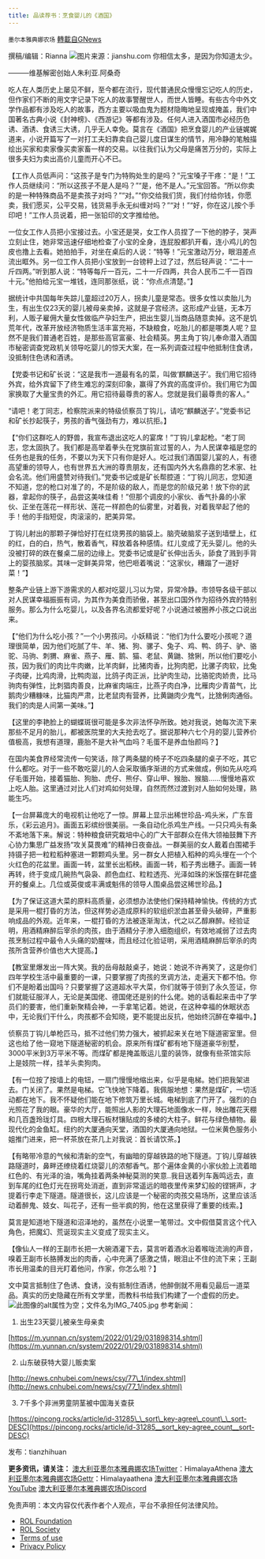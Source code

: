 ```yaml
---
title: 品读荐书：烹食婴儿的《酒国》
---
```

`墨尔本雅典娜农场` [轉載自GNews](https://gnews.org/zh-hans/2379390/)

撰稿/编辑：Rianna
![](https://assets.gnews.org/wp-content/uploads/2022/04/a1650454909017.jpg)图片来源：jianshu.com
你相信太多，是因为你知道太少。

———维基解密创始人朱利亚.阿桑奇

吃人在人类历史上屡见不鲜，至今都在流行，现代普通民众慢慢忘记吃人的历史，但作家们不断的用文字记录下吃人的故事警醒世人，而世人皆睡。有些古今中外文学作品都有涉及吃人的故事，西方主要以吸血鬼为题材隐晦地呈现或掩盖，我们中国著名古典小说《封神榜》、《西游记》等都有涉及。任何人进入酒国市必经历色诱、酒诱、食诱三大诱，几乎无人幸免。莫言在《酒国》把烹食婴儿的产业链娓娓道来，小说开篇写了一对打工夫妇靠卖自己婴儿度日谋生的情节，用冷静的笔触描绘出买家和卖家像买卖家畜一样的交易。以往我们认为父母是痛苦万分的，实际上很多夫妇为卖出高价儿童而开心不已。

【工作人员低声问：“这孩子是专门为特购处生的是吗？”元宝嗓子干疼：“是！”工作人员继续问：“所以这孩子不是人是吗？”“是，他不是人。”元宝回答。“所以你卖的是一种特殊商品不是卖孩子对吗？”“对。”“你交给我们货，我们付给你钱，你愿卖，我们愿买，公平交易，钱货易手永无纠缠对吗？”“对！”“好，你在这儿按个手印吧！”工作人员说着，把一张铅印的文字推给他。

一位女工作人员把小宝接过去。小宝还是哭，女工作人员捏了一下他的脖子，哭声立刻止住，她非常迅速仔细地检查了小宝的全身，连屁股都扒开看，连小鸡儿的包皮也撸上去看。她拍拍手，对坐在桌后的人说：“特等！”元宝激动万分，眼泪差点流出眶外。另一位工作人员把小宝放到一台镑秤上过了过，然后轻声说：“二十一斤四两。”听到那人说：“特等每斤一百元，二十一斤四两，共合人民币二千一百四十元。”他拍给元宝一堆钱，连同那张纸，说：“你点点清楚。”】

据统计中共国每年失踪儿童超过20万人，拐卖儿童是常态。很多女性以卖胎儿为生，有出生仅23天的婴儿被母亲卖掉，这就是子宫经济。这形成产业链，无本万利，人贩子雇佣大量女性做临产孕妇生产，把出生婴儿当商品随意卖掉。这不是饥荒年代，改革开放经济物质生活丰富充裕，不缺粮食，吃胎儿的都是哪类人呢？显然不是我们普通老百姓，是那些高官富豪、社会精英。男主角丁钩儿奉命潜入酒国市秘密调查党政机关领导吃婴儿的惊天大案，在一系列调查过程中他抵制住食诱，没抵制住色诱和酒诱。

【党委书记和矿长说：“这是我市一道最有名的菜，叫做‘麒麟送子’。我们用它招待外宾，给外宾留下了终生难忘的深刻印象，赢得了外宾的高度评价。我们用它为国家换取了大量宝贵的外汇。用它招待最尊贵的客人。您就是我们最尊贵的客人。”

“请吧！老丁同志，检察院派来的特级侦察员丁钩儿，请吃“麒麟送子’。”党委书记和矿长抄起筷子，男孩的香气强劲有力，难以抗拒。】

【“你们这群吃人的野兽，我宣布退出这吃人的宴席！”丁钩儿拿起枪。“老丁同志，您太固执了。我们都是高举着拳头在党旗前宣过誓的人，为人民谋幸福是您的任务也是我的任务，不要以为天下只有你是好人。吃过我们酒国婴儿宴的人，有德高望重的领导人，也有世界五大洲的尊贵朋友，还有国内外大名鼎鼎的艺术家、社会名流。他们用盛赞对待我们。”党委书记或是矿长帮腔道：“丁钩儿同志，您知道不知道，您的枪口对准了的，不是阶级的敌人，而是您的阶级兄弟！放下你的武器，拿起你的筷子，品尝这美味佳肴！”但那个调皮的小家伙、香气扑鼻的小家伙、正坐在莲花一样形状、莲花一样颜色的仙雾里，对着我，对着我举起了他的手！他的手指短促，肉滚滚的，肥美异常。

丁钩儿射出的那颗子弹恰好打在红烧男孩的脑袋上。脑壳破脑浆子送到墙壁上，红的红，白的白，热气，散着香气，释放着各种感情。红儿变成了无头婴儿。他的头没被打碎的跌在餐桌二层的边缘上。党委书记或是矿长伸出舌头，舔食了溅到手背上的婴孩脑浆。其味一定鲜美异常，他巴咂着嘴说：“这家伙，糟蹋了一道好菜！”】

整条产业链上游下游需求的人都对吃婴儿习以为常，异常冷静。市领导各级干部以对人民谋幸福振振有词，为其作为美食而骄傲，甚至出口国外作为招待外宾的特别服务。那么为什么吃婴儿，以及各界名流都爱好呢？小说通过被圈养小孩之口说出来。

【“他们为什么吃小孩？”一个小男孩问。小妖精说：“他们为什么要吃小孩呢？道理很简单，因为他们吃腻了牛、羊、猪、狗、骡子、兔子、鸡、鸭、鸽子、驴、骆驼、马驹、刺猬、麻雀、燕子、雁、鹅、猫、老鼠、黄鼬、猞猁，所以他们要吃小孩，因为我们的肉比牛肉嫩，比羊肉鲜，比猪肉香，比狗肉肥，比骡子肉软，比兔子肉硬，比鸡肉滑，比鸭肉滋，比鸽子肉正派，比驴肉生动，比骆驼肉娇贵，比马驹肉有弹性，比刺猖肉善良，比麻雀肉端庄，比燕子肉白净，比雁肉少青苗气，比鹅肉少糟糠味，比猫肉严肃，比老鼠肉有营养，比黄鼬肉少鬼气，比猞俐肉通俗。我们的肉是人间第一美味。”】

【这里的李艳脸上的蝴蝶斑很可能是多次非法怀孕所致。她对我说，她每次流下来那些不足月的胎儿，都被医院里的大夫抢去吃了。据说那种六七个月的婴儿营养价值极高，我想有道理，鹿胎不是大补气血吗？毛蛋不是养血怡颜吗？】

在国内美食界经常流传一句笑话，除了两条腿的椅子不吃四条腿的桌子不吃，其它什么都吃。对于一些不敢吃婴儿的人会采取循序渐进的方式来做成，例如先从吃鸡仔毛蛋开始，接着猫胎、狗胎、虎仔、熊仔、穿山甲、猴胎、猴脑……慢慢地喜欢上吃人胎。这里通过对比人们对鸡如何处理，自然而然过渡到对人胎如何处理，熟能生巧。

【一台屏幕庞大的电视机让他吃了一惊。屏幕上显示出稀世珍品-鸡头米，广东音乐，《彩云追月》。画面五彩缤纷很美丽。一条自动化杀鸡生产线。一只只鸡头有条不紊地落下来。解说：特种粮食研究栽培中心的广大干部群众在伟大领袖鼓舞下齐心协力集思广益发扬“攻关莫畏难”的精神日夜奋战。一群美丽的女人戴着白围裙手持镊子把一粒粒稻种塞进一颗颗鸡头里。另一群女人把植入稻种的鸡头埋在一个个火红色的花盆里。画面一转，盆里长出稻秧。画面一转，稻子秀出穗子。画面一转再转，终于变成几碗热气袅袅、颜色血红、粒粒透亮、光泽如珠的米饭摆在鲜花盛开的餐桌上。几位或英俊或丰满或魁伟的领导人围桌品尝这稀世珍品。】

【为了保证这道大菜的原料高质量，必须想办法使他们保持精神愉快。传统的方式是采用一棍打昏的方法，但这样势必造成原料的软组织淤血甚至骨头破碎，严重影响成品的外观。近年来，一棍打昏的方法被逐渐淘汰，代之以乙醇麻醉。经验证明，用酒精麻醉后宰杀的肉孩，由于酒精分子渗入细胞组织，有效地减弱了过去肉孩烹制过程中最令人头痛的奶腥味，而且经过化验证明，采用酒精麻醉后宰杀的肉孩所含营养价值也大大提高。】

【教室里爆发出一阵大笑。我的岳母敲敲桌子，她说：她说不许再笑了，这是你们四年学校生活中最重要的一课，只要掌握了肉孩的烹调方法，走遍天下都不怕。你们不是盼着出国吗？只要掌握了这道超水平大菜，你们就等于领到了永久签证，你们就能征服洋人，无论是美国佬、德国佬还是别的什么佬。她的话看起来击中了学员们的要害，他们重新聚精会神，一手拿笔记着。她说，在这种幸福的休眠状态中，无论我们干什么，肉孩都不会知晓，更不能提出反抗，他始终沉醉在幸福中。】

侦察员丁钩儿单枪匹马，抵不过他们势力强大，被抓起来关在地下隧道密室里。但这也给了他一窥地下隧道秘密的机会。原来所有煤矿都有地下隧道豪华别墅，3000平米到3万平米不等。而煤矿都是掩盖贩运儿童的装饰，就像有些茶馆实际上是妓院一样，挂羊头卖狗肉。

【有一位按了按墙上的电钮，一扇门慢慢地缩出来，似乎是电梯。她们把我架进去。门关闭了。果然是电梯。它飞快地下降着。我佩服地想：果然是煤矿，一切活动都在地下。我不怀疑他们能在地下修筑万里长城。电梯到底了门开了。强烈的白光照花了我的眼。豪华的大厅，能照出人影的大理石地面像水一样，映出雕花天棚和几百盏玲珑灯具。四根大理石板材镶贴成的多棱的大柱子。鲜花与绿色植物。最现代化的金鱼缸。纽约的大厦通向天堂，酒国的大厦通向地狱。一位米黄色服务小姐推门进来，把一杯茶放在茶几上对我说：首长请饮茶。】

【有略带冷意的气候和清新的空气，有幽暗的穿越铁路的地下隧道。丁钩儿穿越铁路隧道时，鼻畔还缭绕着红烧婴儿的浓郁香气。那个遍体金黄的小家伙脸上流着暗红色的、有光泽的油，嘴角挂着两条神秘莫测的笑意..我目送着列车轰鸣远去，直到车尾的红色灯光在拐弯处消逝，直到非常遥远的暗夜里传来梦幻般的铿锵声，才提着行李走下隧道。隧道很长，这儿应该是一个秘密的肉孩交易场所，这里应该活动着醉鬼、妓女、叫花子，还有一些半疯的狗，他在这里获得了重要的线索。】

莫言是知道地下隧道和沼泽地的，虽然在小说里一笔带过。文中假借莫言这个代入角色，把魔幻、荒诞现实主义变成了现实主义。

【像仙人一样的王副市长把一大碗酒灌下去，莫言听着酒水沿着喉咙流淌的声音，嗅着王副市长胳膊发出的肉香，心中充满了感激之情，眼泪止不住的流下来；王副市长用温柔的目光盯着他问，作家，你怎么啦？】

文中莫言抵制住了色诱、食诱，没有抵制住酒诱，他醉倒就不用看见最后一道菜品。真实的历史隐藏在所有文学里，而教科书给我们构建了一个虚假的历史。
![此图像的alt属性为空；文件名为IMG_7405.jpg](https://assets.gnews.org/wp-content/uploads/2022/04/IMG_7405.jpg)
参考新闻：

1. 出生23天婴儿被亲生母亲卖

[https://m.yunnan.cn/system/2022/01/29/031898314.shtml](https://m.yunnan.cn/system/2022/01/29/031898314.shtml)

2. 山东破获特大婴儿贩卖案

[http://news.cnhubei.com/news/csy/77\_1/index.shtml](http://news.cnhubei.com/news/csy/77_1/index.shtml)

3. 7千多个非洲男童阴茎被中国海关查获

[https://pincong.rocks/article/id-31285\_\_sort\_key-agree\_count\_\_sort-DESC](https://pincong.rocks/article/id-31285__sort_key-agree_count__sort-DESC)

发布：tianzhihuan

**更多资讯，请关注：**
[澳大利亚墨尔本雅典娜农场Twitter](https://twitter.com/HimalayaAthena1)：HimalayaAthena
[澳大利亚墨尔本雅典娜农场Gettr](https://www.gettr.com/user/himalayaathena)：Himalayaathena
[澳大利亚墨尔本雅典娜农场YouTube](https://youtube.com/channel/UC-tz4lmA7mG3FzYbylgqjTQ)
[澳大利亚墨尔本雅典娜农场Discord](https://discord.gg/KQQVvwBNvm)

 

免责声明：本文内容仅代表作者个人观点，平台不承担任何法律风险。

- [ROL Foundation](https://rolfoundation.org/)
- [ROL Society](https://rolsociety.org/)
- [Terms of use](https://gnews.org/terms-of-use-3/)
- [Privacy Policy](https://gnews.org/privacy-policy/)
